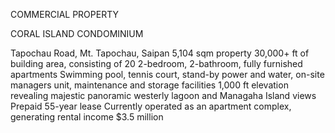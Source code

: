 COMMERCIAL PROPERTY

CORAL ISLAND CONDOMINIUM

Tapochau Road, Mt. Tapochau, Saipan
5,104 sqm property
30,000+ ft of building area, consisting of 20 2-bedroom, 2-bathroom, fully furnished apartments
Swimming pool, tennis court, stand-by power and water, on-site managers unit, maintenance and storage facilities
1,000 ft elevation revealing majestic panoramic westerly lagoon and Managaha Island views
Prepaid 55-year lease
Currently operated as an apartment complex, generating rental income
$3.5 million